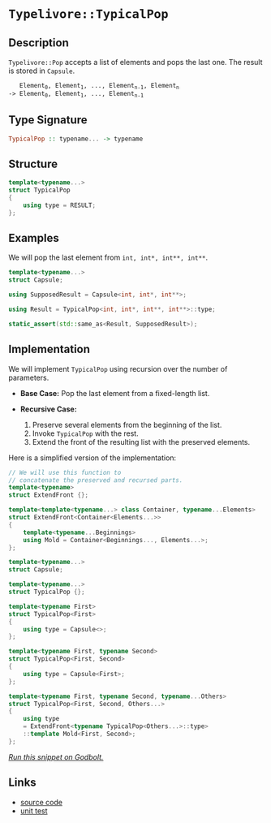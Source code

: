 <!-- Copyright 2024 Feng Mofan
SPDX-License-Identifier: Apache-2.0 -->

# `Typelivore::TypicalPop`

## Description

`Typelivore::Pop` accepts a list of elements and pops the last one. The result is stored in `Capsule`.

<pre><code>   Element<sub>0</sub>, Element<sub>1</sub>, ..., Element<sub>n-1</sub>, Element<sub>n</sub>
-> Element<sub>0</sub>, Element<sub>1</sub>, ..., Element<sub>n-1</sub></code></pre>

## Type Signature

```Haskell
TypicalPop :: typename... -> typename
```

## Structure

```C++
template<typename...>
struct TypicalPop
{
    using type = RESULT;
};
```

## Examples

We will pop the last element from `int, int*, int**, int**`.

```C++
template<typename...>
struct Capsule;

using SupposedResult = Capsule<int, int*, int**>;

using Result = TypicalPop<int, int*, int**, int**>::type;

static_assert(std::same_as<Result, SupposedResult>);
```

## Implementation

We will implement `TypicalPop` using recursion over the number of parameters.

- **Base Case:** Pop the last element from a fixed-length list.
- **Recursive Case:**

  1. Preserve several elements from the beginning of the list.
  2. Invoke `TypicalPop` with the rest.
  3. Extend the front of the resulting list with the preserved elements.

Here is a simplified version of the implementation:

```C++
// We will use this function to
// concatenate the preserved and recursed parts.
template<typename>
struct ExtendFront {};

template<template<typename...> class Container, typename...Elements>
struct ExtendFront<Container<Elements...>>
{
    template<typename...Beginnings>
    using Mold = Container<Beginnings..., Elements...>;
};

template<typename...>
struct Capsule;

template<typename...>
struct TypicalPop {};

template<typename First>
struct TypicalPop<First>
{
    using type = Capsule<>;
};

template<typename First, typename Second>
struct TypicalPop<First, Second>
{
    using type = Capsule<First>;
};

template<typename First, typename Second, typename...Others>
struct TypicalPop<First, Second, Others...>
{
    using type
    = ExtendFront<typename TypicalPop<Others...>::type>
    ::template Mold<First, Second>;
};
```

[*Run this snippet on Godbolt.*](https://godbolt.org/#z:OYLghAFBqd5QCxAYwPYBMCmBRdBLAF1QCcAaPECAMzwBtMA7AQwFtMQByARg9KtQYEAysib0QXACx8BBAKoBnTAAUAHpwAMvAFYTStJg1DIApACYAQuYukl9ZATwDKjdAGFUtAK4sGIAKwAzKSuADJ4DJgAcj4ARpjEAdIADqgKhE4MHt6%2BeqnpjgLhkTEs8YmSAOy2mPaFDEIETMQE2T5%2BQTV1mY3NBMXRcQlJtk0tbblco30DpeUgVQCUtqhexMjsHOaBEcjeWADUJoFuXo60hACex9gmGgCCd/cA9M8HAOqYBwDudLQHXiUBwICDwCgOVC8DAcmWBqCerwOaGhTAIjFRXxBX2SxEwSmIADdMOgDoYSbjkGslCTkn0FAA6J5oljJAxo45uAiXZLotg3J4KAjELwOA7YVRohjoABixFkR0qVkqABFjlYHkzMCy2ZgOczWRi9dzeZh6WabkiDApwR5BEwIglSMDjcw2Gb6dh6GxBAp%2BQ9BcLReLJTK5YIObamg7iBzPVrGAQGebArcU08TIqngds8CtQb2ScuTzXaazRZMMAIgwIsBfWmHjmAekjAcALKeEnHZUHSP2yIxk7lysMatGJP0p1x72J938wLqx4qtXph76nVG4usUuM%2Bv3AMigg9pjJBReejLjWrvPrwsurez3f70UAFW5eFEtGUqGSCqVqvnK73Guhq3pubAHNKeDEIKfp7kKB4HK%2ByTvmIX7JBykHQQQsEZgujaAjWzo8kcgTdm4x6nueJxzguGb/rRV7aiBnJ3uBmGCk6RYmgcQiYMi6CwU%2Bh5IShn7fhhUEcTxfECAJu64VmOYES2XEkWRFFnrqJzsdhaYARqS76Y8jH5lpLFgV8OmcaxXy8fx1kWe6ADyWLQYJ8Evm%2BH5oRJWFOnZslOi5CAJOOOGZg2SnNsARG6pF2ZdmKEquLKsgbtxIneeJJzBaFD7YCAIBcbBjaFcBaJth2vlSQFUo0emhkMS8ABUrVte1zwIm1z7YEIz5tZ1DzPO1I3NYNxmPGYOzQvsXwcmcdBXDhJk3uZJr5QKHmHuRJ6aReE3KTFQheMk%2BTEgASniZ6HolO2UWZEQEE6j3Nc9gitfVl73IdByXZRN2kYhXmodlbiPW9BCvQcL1QzDNxlca%2B2bai74APpMNaCQEBAgroIVChbujdZuH913%2BSdZ3oKTtC6dgixqhwyy0Jw/i8H4HBaKQqCcG41jWAcCirOsc1TTwpAEJojPLAA1gEZj0pUZiSAAHMr/gaAAnP4ZgaAAbMrwTMxwki8CwEgaBopDs5z3McLwCggJbEsc4zpBwLAMCICAqwEMkZzkJQaAsnQCRRFunCqMrusALS65IBzAMgyAHFI9JmLwxKECQeB41M/CCCIYjsFIMiCIoKjqC7pC6FM3zEMenA8EzLNs5LXOcE5Zx%2B4eqBUAckcx3HCdJynkhpwcEAeMH9DEEcouLLwztaMsEBIEHyEzwHEDryHiTAFIZh8HQaLQZQsRt7EETNJcje8JfzDEJcTmxNofHO2LQfTk5DC0DfVdYLELwwByK0FoA7bgvAsAsEMMAcQ/8oJvzwEScBnNMCqD4mcTYYtHq1DbhcWI9dH4eCwG3IUeAzYQNIESYgsQ0iYGVFqGBFwjCS2WFQAwtYABqeBMDfCcsWW%2BpdhAfmLtIfO8glBqDbjXfQMCUB80sPoPAsQHaQGWN%2Beo4Do64y7KYSw1gda8FQNQ4gOc8TwGWHYRBzgICuAmH4KYYQHRzGGFMfIGQBD2LyGkDxDBZhDESFMKxMIBC9HGJ4doehgn1DCf0ZxASoljFaBEyY0wWj%2BLKK4yxQsNgSGbhwVmVs26237lHWO8dE7J1TmYCeuAs6z22FwBe4tWHLBCkwLAiQIAywWIEekGtAiVEkBoSQStdYW38LrDW%2BhOAm1IGbQIXB6S6y4PrDWytVn%2BEkFwfwAzdZFKrrbe2jsWkuxXp7Ve3su7%2BwoNvVA09Q7hw4M0FgBJKjRyYJaGBKcNb0iWag/ARBTG5yEYXcQJdxHlykVXXQh864Nwgfkwp1sjEd2uT3PuLy3kfK%2BS2Lgvz/kTynhvBIc9AhmGaUvV2lyd6b1ubS4YWL3l7BgfirglsaA01CmfC%2BV9H6CPvtfZ%2Br8HCCM/gmb%2Bv824AKASAsBgioFMM2JzfAFJHDILbmgjBaJBE4KNpzfBhDLjEOVYvUxFCxbUNoUoBh0CjDMNAGcvgHCFDcN4fwxggjxFgtEUIqFldOawtkSwvRVhFH4NUd0rmyRNGcG0QQOSypQ0GJtiYsxkbLG1GsX4WxUovGOKlBk%2BYbifH1HzaQdx9Qi2uK6Nm2J5bok9CSdWwJaTkk5AcW2lteSVhrFyU0mZBTW6HM4KSYgrz3mfJZXigl9INC1MBSQMlTTF6tNIO0zplB8lzIWb8kZlRdmVEqIEUZkg45TBRe3O2tgTlUvOfAS5Ptu5bwZcQMObBOAvKHiwBQBJk4EnxfSHUgoM6LuBXob1IiJBiNkP66RIBgjwuSLfJFw6bZot9mcA4vcx0sG/b%2B/9gHgOHknvcklDSpqBEpawt2a8yO7xffRmeIA/2nVRgBjWqNiPo3HXHI%2BXLT4QHPlXQV/LKGiafi/N%2BYr7lfx/n/FVmBAHALEPKyhir7WmtIKqxBGqq5aspDqyheq8HKKNSa0h5rBFWrobaphNYaPsKYFwnhfCBGUMg0XaDfrJEBp0Ah4NxgFE2AjRY6NsaODPFxvI/RlhDFczTVgDNtaQk5rsSkztTiSgJJLQUTI5bK2ZG7UErNqX60ZaiaVmJzb4mZNbYKPoDaavZbqz2wWfbi6oYOehjguH8N/oOBxoDGJBQLvqcu6jZy2mYA6cMKNRsd0gDML8wIgR/Dq22RbVblR9bddRdeh2Ts12yyqGnA9XApAa33QMrg1QjaBDQ/t1dU3B3pz21e57y9ljUPSM4SQQA)

## Links

- [source code](../../../../conceptrodon/descend/typelivore/pop.hpp)
- [unit test](../../../../tests/unit/typelivore/typical_pop.test.hpp)
